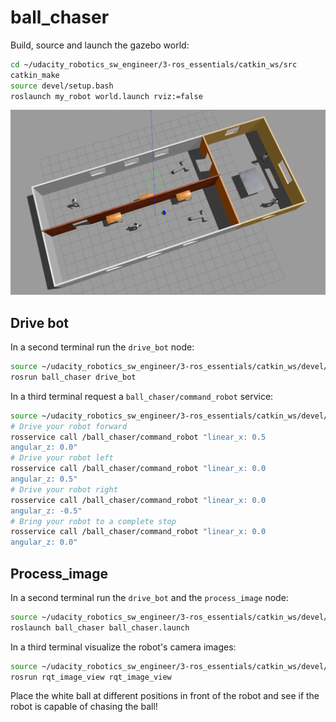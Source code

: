 # ball_chaser

Build, source and launch the gazebo world:
```sh
cd ~/udacity_robotics_sw_engineer/3-ros_essentials/catkin_ws/src
catkin_make
source devel/setup.bash
roslaunch my_robot world.launch rviz:=false
```

![](images/my_robot.png)

## Drive bot

In a second terminal run the `drive_bot` node:
```sh
source ~/udacity_robotics_sw_engineer/3-ros_essentials/catkin_ws/devel/setup.bash
rosrun ball_chaser drive_bot
```

In a third terminal request a `ball_chaser/command_robot` service:
```sh
source ~/udacity_robotics_sw_engineer/3-ros_essentials/catkin_ws/devel/setup.bash
# Drive your robot forward
rosservice call /ball_chaser/command_robot "linear_x: 0.5
angular_z: 0.0"
# Drive your robot left
rosservice call /ball_chaser/command_robot "linear_x: 0.0
angular_z: 0.5"
# Drive your robot right
rosservice call /ball_chaser/command_robot "linear_x: 0.0
angular_z: -0.5"
# Bring your robot to a complete stop
rosservice call /ball_chaser/command_robot "linear_x: 0.0
angular_z: 0.0"
```

## Process_image
In a second terminal run the `drive_bot` and the `process_image` node:
```sh
source ~/udacity_robotics_sw_engineer/3-ros_essentials/catkin_ws/devel/setup.bash
roslaunch ball_chaser ball_chaser.launch
```

In a third terminal visualize the robot's camera images:
```sh
source ~/udacity_robotics_sw_engineer/3-ros_essentials/catkin_ws/devel/setup.bash
rosrun rqt_image_view rqt_image_view
```

Place the white ball at different positions in front of the robot and see if the robot is capable of chasing the ball!
